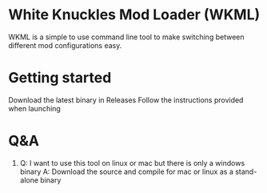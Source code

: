 # White Knuckles Mod Loader (WKML)
WKML is a simple to use command line tool to make switching between different mod configurations easy.

# Getting started
Download the latest binary in Releases
Follow the instructions provided when launching

# Q&A
1) Q: I want to use this tool on linux or mac but there is only a windows binary
   A: Download the source and compile for mac or linux as a stand-alone binary
